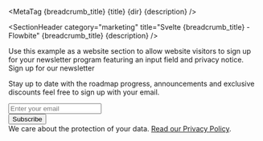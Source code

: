 <script lang="ts">
  import { Section, Newsletter } from '$lib';
  import { ExampleDiv, SectionHeader, SectionBlock, MetaTag } from '../utils';
  import { Input, Button } from 'flowbite-svelte';
  import { Icon } from 'flowbite-svelte-icons';
  const breadcrumb_title = 'Newsletter Sections';
  const title = 'Newsletter';
  const dir = 'marketing';
  const description =
    'The newsletter component is an important marketing method that you can use to convince website visitors to sign up for additional news from your organization.';
</script>

<MetaTag {breadcrumb_title} {title} {dir} {description} />

<SectionHeader
  category="marketing"
  title="Svelte {breadcrumb_title} - Flowbite"
  {breadcrumb_title}
  {description}
/>

<SectionBlock title="Default newsletter">
  Use this example as a website section to allow website visitors to sign up for your newsletter
  program featuring an input field and privacy notice.
</SectionBlock>

<ExampleDiv>
  <Section>
    <Newsletter>
      <svelte:fragment slot="h2">Sign up for our newsletter</svelte:fragment>
      <p
        class="mx-auto mb-8 max-w-2xl font-light text-gray-500 md:mb-12 sm:text-xl dark:text-gray-400"
      >
        Stay up to date with the roadmap progress, announcements and exclusive discounts feel free
        to sign up with your email.
      </p>
      <form action="/">
        <div class="items-center mx-auto mb-3 space-y-4 max-w-screen-sm sm:flex sm:space-y-0">
          <div class="relative w-full">
            <Input
              id="email"
              type="email"
              placeholder="Enter your email"
              size="lg"
              >
              <Icon name="envelope-solid" slot="left" size="sm" class="text-gray-500 dark:text-gray-400 ml-2" />
            </Input>
          </div>
          <div>
            <Button
              type="submit"
              btnClass="py-3 px-5 w-full text-sm font-medium text-center text-white rounded-lg border cursor-pointer bg-primary-700 border-primary-600 sm:rounded-none sm:rounded-r-lg hover:bg-primary-800 focus:ring-4 focus:ring-primary-300 dark:bg-primary-600 dark:hover:bg-primary-700 dark:focus:ring-primary-800"
              >Subscribe</Button
            >
          </div>
        </div>
        <div
          class="mx-auto max-w-screen-sm text-sm text-left text-gray-500 newsletter-form-footer dark:text-gray-300"
        >
          We care about the protection of your data. <a
            href="/"
            class="font-medium text-primary-600 dark:text-primary-500 hover:underline"
            >Read our Privacy Policy</a
          >.
        </div>
      </form>
    </Newsletter>
  </Section>
</ExampleDiv>
